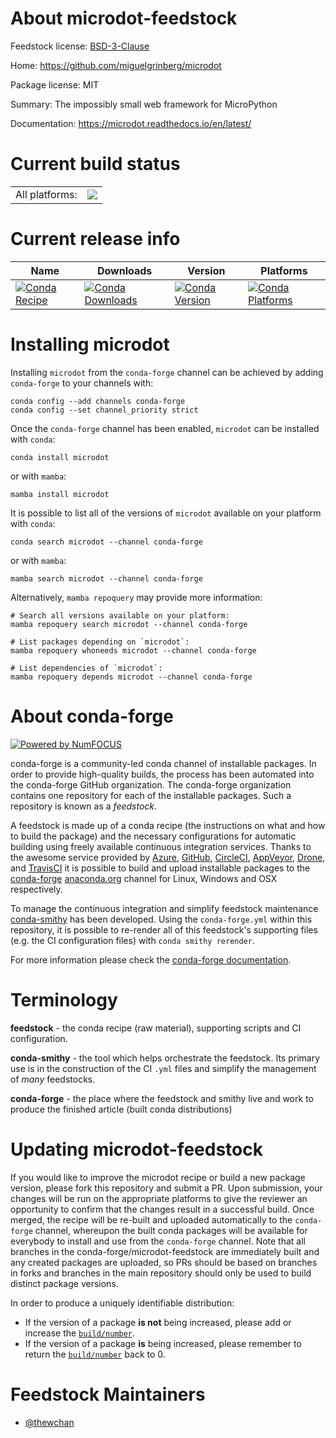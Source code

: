 About microdot-feedstock
========================

Feedstock license: [BSD-3-Clause](https://github.com/conda-forge/microdot-feedstock/blob/main/LICENSE.txt)

Home: https://github.com/miguelgrinberg/microdot

Package license: MIT

Summary: The impossibly small web framework for MicroPython

Documentation: https://microdot.readthedocs.io/en/latest/

Current build status
====================


<table><tr><td>All platforms:</td>
    <td>
      <a href="https://dev.azure.com/conda-forge/feedstock-builds/_build/latest?definitionId=21207&branchName=main">
        <img src="https://dev.azure.com/conda-forge/feedstock-builds/_apis/build/status/microdot-feedstock?branchName=main">
      </a>
    </td>
  </tr>
</table>

Current release info
====================

| Name | Downloads | Version | Platforms |
| --- | --- | --- | --- |
| [![Conda Recipe](https://img.shields.io/badge/recipe-microdot-green.svg)](https://anaconda.org/conda-forge/microdot) | [![Conda Downloads](https://img.shields.io/conda/dn/conda-forge/microdot.svg)](https://anaconda.org/conda-forge/microdot) | [![Conda Version](https://img.shields.io/conda/vn/conda-forge/microdot.svg)](https://anaconda.org/conda-forge/microdot) | [![Conda Platforms](https://img.shields.io/conda/pn/conda-forge/microdot.svg)](https://anaconda.org/conda-forge/microdot) |

Installing microdot
===================

Installing `microdot` from the `conda-forge` channel can be achieved by adding `conda-forge` to your channels with:

```
conda config --add channels conda-forge
conda config --set channel_priority strict
```

Once the `conda-forge` channel has been enabled, `microdot` can be installed with `conda`:

```
conda install microdot
```

or with `mamba`:

```
mamba install microdot
```

It is possible to list all of the versions of `microdot` available on your platform with `conda`:

```
conda search microdot --channel conda-forge
```

or with `mamba`:

```
mamba search microdot --channel conda-forge
```

Alternatively, `mamba repoquery` may provide more information:

```
# Search all versions available on your platform:
mamba repoquery search microdot --channel conda-forge

# List packages depending on `microdot`:
mamba repoquery whoneeds microdot --channel conda-forge

# List dependencies of `microdot`:
mamba repoquery depends microdot --channel conda-forge
```


About conda-forge
=================

[![Powered by
NumFOCUS](https://img.shields.io/badge/powered%20by-NumFOCUS-orange.svg?style=flat&colorA=E1523D&colorB=007D8A)](https://numfocus.org)

conda-forge is a community-led conda channel of installable packages.
In order to provide high-quality builds, the process has been automated into the
conda-forge GitHub organization. The conda-forge organization contains one repository
for each of the installable packages. Such a repository is known as a *feedstock*.

A feedstock is made up of a conda recipe (the instructions on what and how to build
the package) and the necessary configurations for automatic building using freely
available continuous integration services. Thanks to the awesome service provided by
[Azure](https://azure.microsoft.com/en-us/services/devops/), [GitHub](https://github.com/),
[CircleCI](https://circleci.com/), [AppVeyor](https://www.appveyor.com/),
[Drone](https://cloud.drone.io/welcome), and [TravisCI](https://travis-ci.com/)
it is possible to build and upload installable packages to the
[conda-forge](https://anaconda.org/conda-forge) [anaconda.org](https://anaconda.org/)
channel for Linux, Windows and OSX respectively.

To manage the continuous integration and simplify feedstock maintenance
[conda-smithy](https://github.com/conda-forge/conda-smithy) has been developed.
Using the ``conda-forge.yml`` within this repository, it is possible to re-render all of
this feedstock's supporting files (e.g. the CI configuration files) with ``conda smithy rerender``.

For more information please check the [conda-forge documentation](https://conda-forge.org/docs/).

Terminology
===========

**feedstock** - the conda recipe (raw material), supporting scripts and CI configuration.

**conda-smithy** - the tool which helps orchestrate the feedstock.
                   Its primary use is in the construction of the CI ``.yml`` files
                   and simplify the management of *many* feedstocks.

**conda-forge** - the place where the feedstock and smithy live and work to
                  produce the finished article (built conda distributions)


Updating microdot-feedstock
===========================

If you would like to improve the microdot recipe or build a new
package version, please fork this repository and submit a PR. Upon submission,
your changes will be run on the appropriate platforms to give the reviewer an
opportunity to confirm that the changes result in a successful build. Once
merged, the recipe will be re-built and uploaded automatically to the
`conda-forge` channel, whereupon the built conda packages will be available for
everybody to install and use from the `conda-forge` channel.
Note that all branches in the conda-forge/microdot-feedstock are
immediately built and any created packages are uploaded, so PRs should be based
on branches in forks and branches in the main repository should only be used to
build distinct package versions.

In order to produce a uniquely identifiable distribution:
 * If the version of a package **is not** being increased, please add or increase
   the [``build/number``](https://docs.conda.io/projects/conda-build/en/latest/resources/define-metadata.html#build-number-and-string).
 * If the version of a package **is** being increased, please remember to return
   the [``build/number``](https://docs.conda.io/projects/conda-build/en/latest/resources/define-metadata.html#build-number-and-string)
   back to 0.

Feedstock Maintainers
=====================

* [@thewchan](https://github.com/thewchan/)

